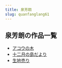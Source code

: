 ```yaml
---
title: 泉芳朗
slug: quanfanglang61
---
```


## 泉芳朗の作品一覧

- [アコウの木](akounomu-e96)
- [十二月の島だより](shieryuenodaoda-21d)
- [生地売り](shengdimairi-ef0)
